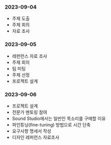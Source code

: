 ### 2023-09-04
- 주제 도출
- 주제 회의
- 자료 조사

### 2023-09-05
- 레펀런스 자료 조사
- 주제 회의
- 팀 미팅
- 주제 선정
- 프로젝트 설계

### 2023-09-06
- 프로젝트 설계
- 전문가 멘토링 참여
- Sound Studio에서는 일반인 목소리를 구매할 이유
- 파인튜닝(fine-tuning) 방법으로 시간 단축
- 요구사항 명세서 작성
- 디자인 레퍼런스 자료조사

